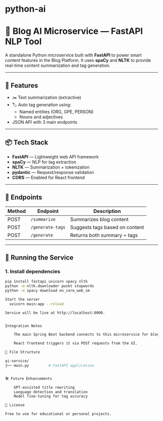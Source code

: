 # python-ai

# 🧠 Blog AI Microservice — FastAPI NLP Tool

A standalone Python microservice built with **FastAPI** to power smart content features in the Blog Platform. It uses **spaCy** and **NLTK** to provide real-time content summarization and tag generation.

---

## 🚀 Features

- ✂️ Text summarization (extractive)
- 🏷️ Auto tag generation using:
  - Named entities (ORG, GPE, PERSON)
  - Nouns and adjectives
- JSON API with 3 main endpoints

---

## 📦 Tech Stack

- **FastAPI** — Lightweight web API framework
- **spaCy** — NLP for tag extraction
- **NLTK** — Summarization + tokenization
- **pydantic** — Request/response validation
- **CORS** — Enabled for React frontend

---

## 🔄 Endpoints

| Method | Endpoint         | Description                     |
|--------|------------------|---------------------------------|
| POST   | `/summarize`     | Summarizes blog content         |
| POST   | `/generate-tags` | Suggests tags based on content |
| POST   | `/generate`      | Returns both summary + tags     |

---

## 🧪 Running the Service

### 1. Install dependencies

```bash
pip install fastapi uvicorn spacy nltk
python -m nltk.downloader punkt stopwords
python -m spacy download en_core_web_sm

Start the server
  uvicorn main:app --reload

Service will be live at http://localhost:8000.


Integration Notes

    The main Spring Boot backend connects to this microservice for blog enhancements.

    React frontend triggers it via POST requests from the UI.

📁 File Structure

ai-service/
├── main.py         # FastAPI application


🛠️ Future Enhancements

    GPT-assisted title rewriting
    Language detection and translation
    Model fine-tuning for tag accuracy

📜 License

Free to use for educational or personal projects.
